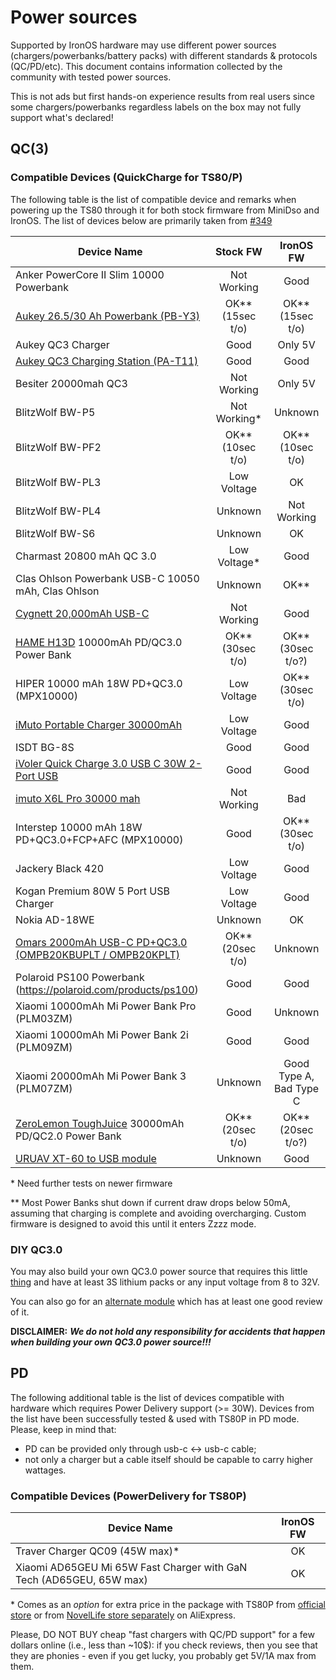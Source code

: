 # Power sources

Supported by IronOS hardware may use different power sources (chargers/powerbanks/battery packs) with different standards & protocols (QC/PD/etc). This document contains information collected by the community with tested power sources.

This is not ads but first hands-on experience results from real users since some chargers/powerbanks regardless labels on the box may not fully support what's declared!


## QC(3)


### Compatible Devices (QuickCharge for TS80/P)

The following table is the list of compatible device and remarks when powering up the TS80 through it for both stock firmware from MiniDso and IronOS. The list of devices below are primarily taken from [#349](https://github.com/Ralim/ts100/issues/349#issuecomment-449559806)

| Device Name | Stock FW | IronOS FW |
|-------------|:--------:|:---------:|
| Anker PowerCore II Slim 10000 Powerbank | Not Working | Good |
| [Aukey 26.5/30 Ah Powerbank (PB-Y3)](https://www.aukey.com/products/30000mah-power-bank-with-quick-charge-3-0/) | OK\*\* (15sec t/o) | OK\*\* (15sec t/o) |
| Aukey QC3 Charger | Good | Only 5V |
| [Aukey QC3 Charging Station (PA-T11)](https://www.aukey.com/products/6-port-charging-station-with-quick-charge-3-0-pa-t11/) | Good | Good |
| Besiter 20000mah QC3 | Not Working | Only 5V |
| BlitzWolf BW-P5 | Not Working\* | Unknown |
| BlitzWolf BW-PF2 | OK\*\* (10sec t/o) | OK\*\* (10sec t/o) |
| BlitzWolf BW-PL3 | Low Voltage | OK |
| BlitzWolf BW-PL4 | Unknown | Not Working |
| BlitzWolf BW-S6 | Unknown | OK |
| Charmast 20800 mAh QC 3.0 | Low Voltage\* | Good |
| Clas Ohlson Powerbank USB-C 10050 mAh, Clas Ohlson | Unknown | OK\*\* |
| [Cygnett 20,000mAh USB-C](https://www.cygnett.com/products/20-000mah-usb-c-power-bank-in-black)| Not Working | Good |
| [HAME H13D](https://www.amazon.com/dp/B07GWMFW82) 10000mAh PD/QC3.0 Power Bank | OK\*\* (30sec t/o) | OK\*\* (30sec t/o?) |
| HIPER 10000 mAh 18W PD+QC3.0 (MPX10000) | Low Voltage | OK\*\* (30sec t/o) |
| [iMuto Portable Charger 30000mAh](https://www.amazon.com/gp/product/B01MXCMGB8/ref=ppx_yo_dt_b_asin_title_o05_s00) | Low Voltage | Good |
| ISDT BG-8S | Good | Good |
| [iVoler Quick Charge 3.0 USB C 30W 2-Port USB](https://www.amazon.de/dp/B077P8ZZB8/) | Good | Good |
| [imuto X6L Pro 30000 mah](https://www.amazon.com/dp/B01MXCMGB8) | Not Working | Bad |
| Interstep 10000 mAh 18W PD+QC3.0+FCP+AFC (MPX10000) | Good | OK\*\* (30sec t/o) |
| Jackery Black 420 | Low Voltage | Good |
| Kogan Premium 80W 5 Port USB Charger| Low Voltage | Good |
| Nokia AD-18WE | Unknown | OK |
| [Omars 2000mAh USB-C PD+QC3.0 (OMPB20KBUPLT / OMPB20KPLT)](https://www.amazon.com/dp/B07CMLVR6C) | OK\*\* (20sec t/o) | Unknown |
| Polaroid PS100 Powerbank (https://polaroid.com/products/ps100) | Good | Good |
| Xiaomi 10000mAh Mi Power Bank Pro (PLM03ZM) | Good | Unknown |
| Xiaomi 10000mAh Mi Power Bank 2i (PLM09ZM) | Good | Good |
| Xiaomi 20000mAh Mi Power Bank 3 (PLM07ZM) | Unknown | Good Type A, Bad Type C |
| [ZeroLemon ToughJuice](https://www.amazon.com/dp/B01CZR3LT2/) 30000mAh PD/QC2.0 Power Bank | OK\*\* (20sec t/o) | OK\*\* (20sec t/o?) |
| [URUAV XT-60 to USB module](https://www.banggood.com/URUAV-XT-60-to-USB-Charger-Converter-Support-3S-6S-LiPo-Battery-10_5V-32V-Input-3V-20V-Output-45W-Max-Fast-Charging-Adapter-For-RC-Racing-Drone-p-1475876.html) | Unknown | Good |


\* Need further tests on newer firmware

\*\* Most Power Banks shut down if current draw drops below 50mA, assuming that charging is complete and avoiding overcharging. Custom firmware is designed to avoid this until it enters Zzzz mode.


### DIY QC3.0

You may also build your own QC3.0 power source that requires this little [thing](https://www.tindie.com/products/soubitos/qualcomm-qc2-3-diy-8-32vin-36-12vout-3a-max/) and have at least 3S lithium packs or any input voltage from 8 to 32V.

You can also go for an [alternate module](https://www.banggood.com/DC-Buck-Module-12V24V-to-QC3_0-Single-USB-Mobile-Charging-Board-p-1310585.html) which has at least one good review of it.

**DISCLAIMER:** _**We do not hold any responsibility for accidents that happen when building your own QC3.0 power source!!!**_


## PD

The following additional table is the list of devices compatible with hardware which requires Power Delivery support (>= 30W). Devices from the list have been successfully tested & used with TS80P in PD mode. Please, keep in mind that:

- PD can be provided only through usb-c <-> usb-c cable;
- not only a charger but a cable itself should be capable to carry higher wattages.


### Compatible Devices (PowerDelivery for TS80P)

| Device Name | IronOS FW |
|-------------|:---------:|
| Traver Charger QC09 (45W max)\* | OK |
| Xiaomi AD65GEU Mi 65W Fast Charger with GaN Tech (AD65GEU, 65W max) | OK |

\* Comes as an _option_ for extra price in the package with TS80P from [official store](https://aliexpress.com/item/4000764937427.html) or from [NovelLife store separately](https://aliexpress.com/item/4001316262433.html) on AliExpress.

Please, DO NOT BUY cheap "fast chargers with QC/PD support" for a few dollars online (i.e., less than ~10$): if you check reviews, then you see that they are phonies - even if you get lucky, you probably get 5V/1A max from them.
